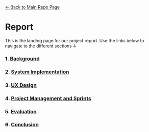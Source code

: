 [&#8592; Back to Main Repo Page](../README.md)
# Report

This is the landing page for our project report. Use the links below to navigate to the different sections &#8595;

### 1. [Background](../Report/01-Background/README.md)
### 2. [System Implementation](../Report/02-System-Implementation/README.md)
### 3. [UX Design](../Report/03-UX-Design/README.md)
### 4. [Project Management and Sprints](../Report/04-PM-Sprints/README.md)
### 5. [Evaluation](../Report/05-Evaluation/README.md)
### 6. [Conclusion](../Report/06-Conclusion/README.md)
